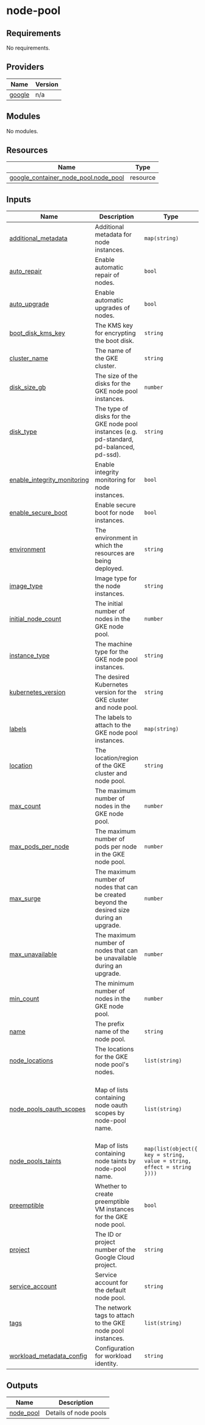# node-pool

<!-- BEGINNING OF PRE-COMMIT-TERRAFORM DOCS HOOK -->
## Requirements

No requirements.

## Providers

| Name | Version |
|------|---------|
| <a name="provider_google"></a> [google](#provider\_google) | n/a |

## Modules

No modules.

## Resources

| Name | Type |
|------|------|
| [google_container_node_pool.node_pool](https://registry.terraform.io/providers/hashicorp/google/latest/docs/resources/container_node_pool) | resource |

## Inputs

| Name | Description | Type | Default | Required |
|------|-------------|------|---------|:--------:|
| <a name="input_additional_metadata"></a> [additional\_metadata](#input\_additional\_metadata) | Additional metadata for node instances. | `map(string)` | `{}` | no |
| <a name="input_auto_repair"></a> [auto\_repair](#input\_auto\_repair) | Enable automatic repair of nodes. | `bool` | `true` | no |
| <a name="input_auto_upgrade"></a> [auto\_upgrade](#input\_auto\_upgrade) | Enable automatic upgrades of nodes. | `bool` | `true` | no |
| <a name="input_boot_disk_kms_key"></a> [boot\_disk\_kms\_key](#input\_boot\_disk\_kms\_key) | The KMS key for encrypting the boot disk. | `string` | `""` | no |
| <a name="input_cluster_name"></a> [cluster\_name](#input\_cluster\_name) | The name of the GKE cluster. | `string` | n/a | yes |
| <a name="input_disk_size_gb"></a> [disk\_size\_gb](#input\_disk\_size\_gb) | The size of the disks for the GKE node pool instances. | `number` | `50` | no |
| <a name="input_disk_type"></a> [disk\_type](#input\_disk\_type) | The type of disks for the GKE node pool instances (e.g. pd-standard, pd-balanced, pd-ssd). | `string` | `"pd-standard"` | no |
| <a name="input_enable_integrity_monitoring"></a> [enable\_integrity\_monitoring](#input\_enable\_integrity\_monitoring) | Enable integrity monitoring for node instances. | `bool` | `true` | no |
| <a name="input_enable_secure_boot"></a> [enable\_secure\_boot](#input\_enable\_secure\_boot) | Enable secure boot for node instances. | `bool` | `false` | no |
| <a name="input_environment"></a> [environment](#input\_environment) | The environment in which the resources are being deployed. | `string` | n/a | yes |
| <a name="input_image_type"></a> [image\_type](#input\_image\_type) | Image type for the node instances. | `string` | `"COS_CONTAINERD"` | no |
| <a name="input_initial_node_count"></a> [initial\_node\_count](#input\_initial\_node\_count) | The initial number of nodes in the GKE node pool. | `number` | n/a | yes |
| <a name="input_instance_type"></a> [instance\_type](#input\_instance\_type) | The machine type for the GKE node pool instances. | `string` | n/a | yes |
| <a name="input_kubernetes_version"></a> [kubernetes\_version](#input\_kubernetes\_version) | The desired Kubernetes version for the GKE cluster and node pool. | `string` | n/a | yes |
| <a name="input_labels"></a> [labels](#input\_labels) | The labels to attach to the GKE node pool instances. | `map(string)` | `{}` | no |
| <a name="input_location"></a> [location](#input\_location) | The location/region of the GKE cluster and node pool. | `string` | n/a | yes |
| <a name="input_max_count"></a> [max\_count](#input\_max\_count) | The maximum number of nodes in the GKE node pool. | `number` | n/a | yes |
| <a name="input_max_pods_per_node"></a> [max\_pods\_per\_node](#input\_max\_pods\_per\_node) | The maximum number of pods per node in the GKE node pool. | `number` | `110` | no |
| <a name="input_max_surge"></a> [max\_surge](#input\_max\_surge) | The maximum number of nodes that can be created beyond the desired size during an upgrade. | `number` | `1` | no |
| <a name="input_max_unavailable"></a> [max\_unavailable](#input\_max\_unavailable) | The maximum number of nodes that can be unavailable during an upgrade. | `number` | `0` | no |
| <a name="input_min_count"></a> [min\_count](#input\_min\_count) | The minimum number of nodes in the GKE node pool. | `number` | n/a | yes |
| <a name="input_name"></a> [name](#input\_name) | The prefix name of the node pool. | `string` | `""` | no |
| <a name="input_node_locations"></a> [node\_locations](#input\_node\_locations) | The locations for the GKE node pool's nodes. | `list(string)` | n/a | yes |
| <a name="input_node_pools_oauth_scopes"></a> [node\_pools\_oauth\_scopes](#input\_node\_pools\_oauth\_scopes) | Map of lists containing node oauth scopes by node-pool name. | `list(string)` | <pre>[<br/>  "https://www.googleapis.com/auth/devstorage.read_only",<br/>  "https://www.googleapis.com/auth/ndev.clouddns.readwrite",<br/>  "https://www.googleapis.com/auth/service.management.readonly",<br/>  "https://www.googleapis.com/auth/logging.write",<br/>  "https://www.googleapis.com/auth/monitoring",<br/>  "https://www.googleapis.com/auth/servicecontrol",<br/>  "https://www.googleapis.com/auth/trace.append",<br/>  "https://www.googleapis.com/auth/cloud-platform"<br/>]</pre> | no |
| <a name="input_node_pools_taints"></a> [node\_pools\_taints](#input\_node\_pools\_taints) | Map of lists containing node taints by node-pool name. | `map(list(object({ key = string, value = string, effect = string })))` | <pre>{<br/>  "all": []<br/>}</pre> | no |
| <a name="input_preemptible"></a> [preemptible](#input\_preemptible) | Whether to create preemptible VM instances for the GKE node pool. | `bool` | `false` | no |
| <a name="input_project"></a> [project](#input\_project) | The ID or project number of the Google Cloud project. | `string` | n/a | yes |
| <a name="input_service_account"></a> [service\_account](#input\_service\_account) | Service account for the default node pool. | `string` | n/a | yes |
| <a name="input_tags"></a> [tags](#input\_tags) | The network tags to attach to the GKE node pool instances. | `list(string)` | `[]` | no |
| <a name="input_workload_metadata_config"></a> [workload\_metadata\_config](#input\_workload\_metadata\_config) | Configuration for workload identity. | `string` | `"GKE_METADATA"` | no |

## Outputs

| Name | Description |
|------|-------------|
| <a name="output_node_pool"></a> [node\_pool](#output\_node\_pool) | Details of node pools |
<!-- END OF PRE-COMMIT-TERRAFORM DOCS HOOK -->
